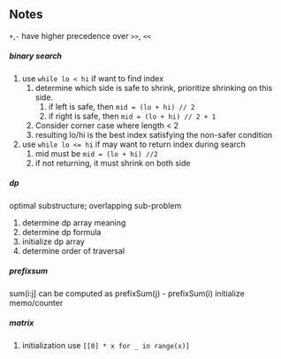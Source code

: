 ## Notes

`+`,`-` have higher precedence over `>>`, `<<`


##### binary search
1. use `while lo < hi` if want to find index
    1. determine which side is safe to shrink, prioritize shrinking on this side.
        1. if left is safe, then `mid = (lo + hi) // 2`
        2. if right is safe, then `mid = (lo + hi) // 2 + 1`
    2. Consider corner case where length < 2
    3. resulting lo/hi is the best index satisfying the non-safer condition
2. use `while lo <= hi` if may want to return index during search
    1. mid must be `mid = (lo + hi) //2`
    2. if not returning, it must shrink on both side


##### dp
optimal substructure; overlapping sub-problem
1. determine dp array meaning
2. determine dp formula
3. initialize dp array
4. determine order of traversal

##### prefixsum
sum(i:j] can be computed  as prefixSum(j) - prefixSum(i)
initialize memo/counter


##### matrix
1. initialization use `[[0] * x for _ in range(x)]`
